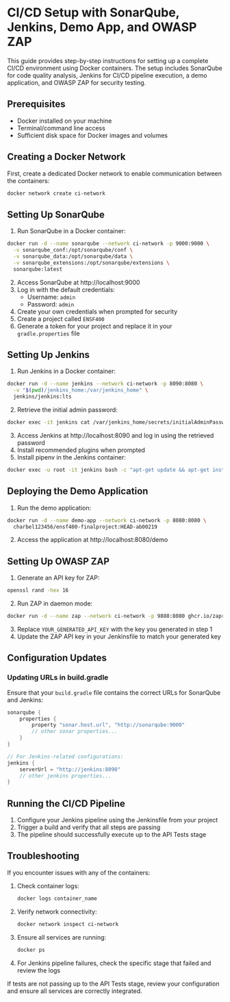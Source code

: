 # CI/CD Setup with SonarQube, Jenkins, Demo App, and OWASP ZAP

This guide provides step-by-step instructions for setting up a complete CI/CD environment using Docker containers. The setup includes SonarQube for code quality analysis, Jenkins for CI/CD pipeline execution, a demo application, and OWASP ZAP for security testing.

## Prerequisites

- Docker installed on your machine
- Terminal/command line access
- Sufficient disk space for Docker images and volumes

## Creating a Docker Network

First, create a dedicated Docker network to enable communication between the containers:

```bash
docker network create ci-network
```

## Setting Up SonarQube

1. Run SonarQube in a Docker container:

```bash
docker run -d --name sonarqube --network ci-network -p 9000:9000 \
  -v sonarqube_conf:/opt/sonarqube/conf \
  -v sonarqube_data:/opt/sonarqube/data \
  -v sonarqube_extensions:/opt/sonarqube/extensions \
  sonarqube:latest
```

2. Access SonarQube at http://localhost:9000
3. Log in with the default credentials:
   - Username: `admin`
   - Password: `admin`
4. Create your own credentials when prompted for security
5. Create a project called `ENSF400`
6. Generate a token for your project and replace it in your `gradle.properties` file

## Setting Up Jenkins

1. Run Jenkins in a Docker container:

```bash
docker run -d --name jenkins --network ci-network -p 8090:8080 \
  -v "$(pwd)/jenkins_home:/var/jenkins_home" \
  jenkins/jenkins:lts
```

2. Retrieve the initial admin password:

```bash
docker exec -it jenkins cat /var/jenkins_home/secrets/initialAdminPassword
```

3. Access Jenkins at http://localhost:8090 and log in using the retrieved password
4. Install recommended plugins when prompted
5. Install pipenv in the Jenkins container:

```bash
docker exec -u root -it jenkins bash -c "apt-get update && apt-get install -y pipenv"
```

## Deploying the Demo Application

1. Run the demo application:

```bash
docker run -d --name demo-app --network ci-network -p 8080:8080 \
  charbel123456/ensf400-finalproject:HEAD-ab00219
```

2. Access the application at http://localhost:8080/demo

## Setting Up OWASP ZAP

1. Generate an API key for ZAP:

```bash
openssl rand -hex 16
```

2. Run ZAP in daemon mode:

```bash
docker run -d --name zap --network ci-network -p 9888:8080 ghcr.io/zaproxy/zaproxy:stable zap.sh -daemon -host 0.0.0.0 -port 8080 -config api.key=Your_Api_Key -config api.addrs.addr.name=.* -config api.addrs.addr.regex=true 
```

3. Replace `YOUR_GENERATED_API_KEY` with the key you generated in step 1
4. Update the ZAP API key in your Jenkinsfile to match your generated key

## Configuration Updates

### Updating URLs in build.gradle

Ensure that your `build.gradle` file contains the correct URLs for SonarQube and Jenkins:

```groovy
sonarqube {
    properties {
        property "sonar.host.url", "http://sonarqube:9000"
        // other sonar properties...
    }
}

// For Jenkins-related configurations:
jenkins {
    serverUrl = "http://jenkins:8090"
    // other jenkins properties...
}
```

## Running the CI/CD Pipeline

1. Configure your Jenkins pipeline using the Jenkinsfile from your project
2. Trigger a build and verify that all steps are passing
3. The pipeline should successfully execute up to the API Tests stage

## Troubleshooting

If you encounter issues with any of the containers:

1. Check container logs:
   ```bash
   docker logs container_name
   ```

2. Verify network connectivity:
   ```bash
   docker network inspect ci-network
   ```

3. Ensure all services are running:
   ```bash
   docker ps
   ```

4. For Jenkins pipeline failures, check the specific stage that failed and review the logs

If tests are not passing up to the API Tests stage, review your configuration and ensure all services are correctly integrated.
